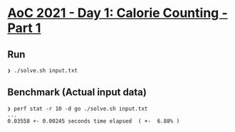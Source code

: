 # [AoC 2021 - Day 1: Calorie Counting - Part 1](https://adventofcode.com/2022/day/1)

Run
---

```
❯ ./solve.sh input.txt
```


Benchmark (Actual input data)
-----------------------------

```
❯ perf stat -r 10 -d go ./solve.sh input.txt
...
0.03558 +- 0.00245 seconds time elapsed  ( +-  6.88% )
```
